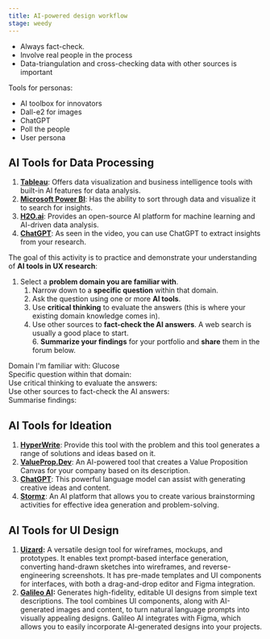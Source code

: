 ```yaml
---
title: AI-powered design workflow
stage: weedy
---
```

- Always fact-check.
- Involve real people in the process
- Data-triangulation and cross-checking data with other sources is important

Tools for personas:

- AI toolbox for innovators
- Dall-e2 for images
- ChatGPT
- Poll the people
- User persona

## AI Tools for Data Processing

1. **[Tableau](https://www.tableau.com/)**: Offers data visualization and business intelligence tools with built-in AI features for data analysis.
2. **[Microsoft Power BI](https://powerbi.microsoft.com/)**: Has the ability to sort through data and visualize it to search for insights.
3. **[H2O.ai](https://h2o.ai/)**: Provides an open-source AI platform for machine learning and AI-driven data analysis.
4. **[ChatGPT](https://chat.openai.com/)**: As seen in the video, you can use ChatGPT to extract insights from your research.


The goal of this activity is to practice and demonstrate your understanding of **AI tools in UX research**:

1. Select a **problem domain you are familiar with**.  
    1. Narrow down to a **specific question** within that domain.  
    2. Ask the question using one or more **AI tools**.  
    3. Use **critical thinking** to evaluate the answers (this is where your existing domain knowledge comes in).  
    4. Use other sources to **fact-check the AI answers**. A web search is usually a good place to start.  
    6. **Summarize your findings** for your portfolio and **share** them in the forum below.

Domain I'm familiar with: Glucose  
Specific question within that domain:  
Use critical thinking to evaluate the answers:  
Use other sources to fact-check the AI answers:  
Summarise findings:

## AI Tools for Ideation

1. **[HyperWrite](https://www.hyperwriteai.com/)**: Provide this tool with the problem and this tool generates a range of solutions and ideas based on it.
2. **[ValueProp.Dev](https://valueprop.dev/)**: An AI-powered tool that creates a Value Proposition Canvas for your company based on its description.
3. **[ChatGPT](https://chat.openai.com/)**: This powerful language model can assist with generating creative ideas and content.
4. **[Stormz](https://about.stormz.me/en/ai/)**: An AI platform that allows you to create various brainstorming activities for effective idea generation and problem-solving.

## AI Tools for UI Design

1. **[Uizard](https://uizard.io/?utm_source=interactiondesign&utm_medium=partnership&utm_campaign=partner_interactiondesign):** A versatile design tool for wireframes, mockups, and prototypes. It enables text prompt-based interface generation, converting hand-drawn sketches into wireframes, and reverse-engineering screenshots. It has pre-made templates and UI components for interfaces, with both a drag-and-drop editor and Figma integration.
2. **[Galileo AI](https://www.usegalileo.ai/):** Generates high-fidelity, editable UI designs from simple text descriptions. The tool combines UI components, along with AI-generated images and content, to turn natural language prompts into visually appealing designs. Galileo AI integrates with Figma, which allows you to easily incorporate AI-generated designs into your projects.